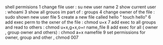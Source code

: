 shell permisions
1  change file user :  su new user name
2 show current user : whoami
3 show all grouos im part of : groups
4 change owner of the file : sudo shown new user  file
5 create a new file called hello " touch hello" 
6 add exec perm to the oxner of the file : chmod u+x
7 add exec to all groups and read to others : chmod u+x,g+x,o+r name_file
8 add exec for all ( owner , group owner and others) : chmod a+x namefile
9 set permissions for owner, group and other , chmod 007
